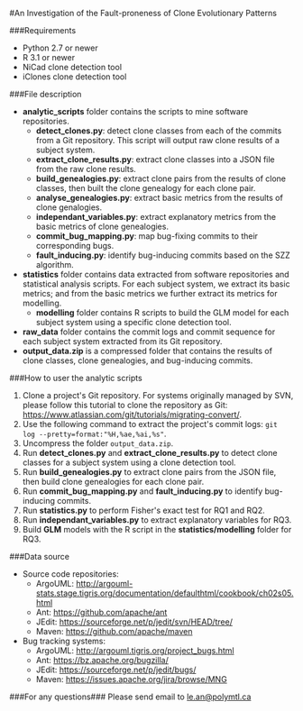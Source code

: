 #An Investigation of the Fault-proneness of Clone Evolutionary Patterns

###Requirements
- Python 2.7 or newer
- R 3.1 or newer
- NiCad clone detection tool
- iClones clone detection tool

###File description
- **analytic_scripts** folder contains the scripts to mine software repositories.
	- **detect_clones.py**: detect clone classes from each of the commits from a Git repository. This script will output raw clone results of a subject system.
	- **extract_clone_results.py**: extract clone classes into a JSON file from the raw clone results.
	- **build_genealogies.py**: extract clone pairs from the results of clone classes, then built the clone genealogy for each clone pair.
	- **analyse_genealogies.py**: extract basic metrics from the results of clone genalogies.
	- **independant_variables.py**: extract explanatory metrics from the basic metrics of clone genealogies.
	- **commit_bug_mapping.py**: map bug-fixing commits to their corresponding bugs.
	- **fault_inducing.py**: identify bug-inducing commits based on the SZZ algorithm.
- **statistics** folder contains data extracted from software repositories and statistical analysis scripts. For each subject system, we extract its basic metrics; and from the basic metrics we further extract its metrics for modelling.
  - **modelling** folder contains R scripts to build the GLM model for each subject system using a specific clone detection tool.
- **raw_data** folder contains the commit logs and commit sequence for each subject system extracted from its Git repository.
- **output_data.zip** is a compressed folder that contains the results of clone classes, clone genealogies, and bug-inducing commits.

###How to user the analytic scripts
1. Clone a project's Git repository. For systems originally managed by SVN, please follow this tutorial to clone the repository as Git:
   https://www.atlassian.com/git/tutorials/migrating-convert/.
2. Use the following command to extract the project's commit logs:
	```git log --pretty=format:"%H,%ae,%ai,%s"```.
3. Uncompress the folder ```output_data.zip```.
4. Run **detect_clones.py** and **extract_clone_results.py** to detect clone classes for a subject system using a clone detection tool.
6. Run **build_genealogies.py** to extract clone pairs from the JSON file, then build clone genealogies for each clone pair.
7. Run **commit_bug_mapping.py** and **fault_inducing.py** to identify bug-inducing commits.
8. Run **statistics.py** to perform Fisher's exact test for RQ1 and RQ2.
9. Run **independant_variables.py** to extract explanatory variables for RQ3.
10. Build __GLM__ models with the R script in the **statistics/modelling** folder for RQ3.

###Data source
- Source code repositories:
  - ArgoUML: http://argouml-stats.stage.tigris.org/documentation/defaulthtml/cookbook/ch02s05.html
  - Ant: https://github.com/apache/ant
  - JEdit: https://sourceforge.net/p/jedit/svn/HEAD/tree/
  - Maven: https://github.com/apache/maven
- Bug tracking systems:
  - ArgoUML: http://argouml.tigris.org/project_bugs.html
  - Ant: https://bz.apache.org/bugzilla/
  - JEdit: https://sourceforge.net/p/jedit/bugs/
  - Maven: https://issues.apache.org/jira/browse/MNG

###For any questions###
Please send email to le.an@polymtl.ca